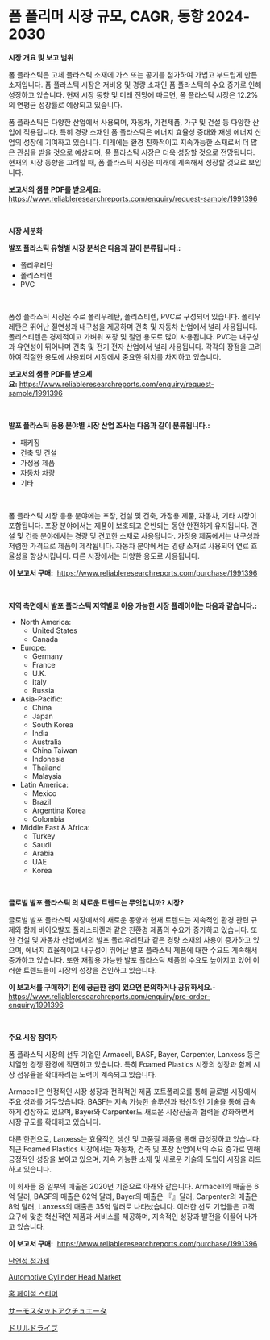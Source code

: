 <p><h1>폼 폴리머 시장 규모, CAGR, 동향 2024-2030</h1></p><p><strong>시장 개요 및 보고 범위</strong></p>
<p><p>폼 플라스틱은 고체 플라스틱 소재에 가스 또는 공기를 첨가하여 가볍고 부드럽게 만든 소재입니다. 폼 플라스틱 시장은 저비용 및 경량 소재인 폼 플라스틱의 수요 증가로 인해 성장하고 있습니다. 현재 시장 동향 및 미래 전망에 따르면, 폼 플라스틱 시장은 12.2%의 연평균 성장률로 예상되고 있습니다.</p><p>폼 플라스틱은 다양한 산업에서 사용되며, 자동차, 가전제품, 가구 및 건설 등 다양한 산업에 적용됩니다. 특히 경량 소재인 폼 플라스틱은 에너지 효율성 증대와 재생 에너지 산업의 성장에 기여하고 있습니다. 미래에는 환경 친화적이고 지속가능한 소재로서 더 많은 관심을 받을 것으로 예상되며, 폼 플라스틱 시장은 더욱 성장할 것으로 전망됩니다. 현재의 시장 동향을 고려할 때, 폼 플라스틱 시장은 미래에 계속해서 성장할 것으로 보입니다.</p></p>
<p><strong>보고서의 샘플 PDF를 받으세요:</strong> <a href="https://www.reliableresearchreports.com/enquiry/request-sample/1991396">https://www.reliableresearchreports.com/enquiry/request-sample/1991396</a></p>
<p>&nbsp;</p>
<p><strong>시장 세분화</strong></p>
<p><strong>발포 플라스틱 유형별 시장 분석은 다음과 같이 분류됩니다.:</strong></p>
<p><ul><li>폴리우레탄</li><li>폴리스티렌</li><li>PVC</li></ul></p>
<p>&nbsp;</p>
<p><p>폼성 플라스틱 시장은 주로 폴리우레탄, 폴리스티렌, PVC로 구성되어 있습니다. 폴리우레탄은 뛰어난 절연성과 내구성을 제공하며 건축 및 자동차 산업에서 널리 사용됩니다. 폴리스티렌은 경제적이고 가벼워 포장 및 절연 용도로 많이 사용됩니다. PVC는 내구성과 유연성이 뛰어나며 건축 및 전기 전자 산업에서 널리 사용됩니다. 각각의 장점을 고려하여 적절한 용도에 사용되며 시장에서 중요한 위치를 차지하고 있습니다.</p></p>
<p><strong>보고서의 샘플 PDF를 받으세요:</strong>&nbsp;<a href="https://www.reliableresearchreports.com/enquiry/request-sample/1991396">https://www.reliableresearchreports.com/enquiry/request-sample/1991396</a></p>
<p>&nbsp;</p>
<p><strong> 발포 플라스틱 응용 분야별 시장 산업 조사는 다음과 같이 분류됩니다.:</strong></p>
<p><ul><li>패키징</li><li>건축 및 건설</li><li>가정용 제품</li><li>자동차 차량</li><li>기타</li></ul></p>
<p>&nbsp;</p>
<p><p>폼 플라스틱 시장 응용 분야에는 포장, 건설 및 건축, 가정용 제품, 자동차, 기타 시장이 포함됩니다. 포장 분야에서는 제품이 보호되고 운반되는 동안 안전하게 유지됩니다. 건설 및 건축 분야에서는 경량 및 견고한 소재로 사용됩니다. 가정용 제품에서는 내구성과 저렴한 가격으로 제품이 제작됩니다. 자동차 분야에서는 경량 소재로 사용되어 연료 효율성을 향상시킵니다. 다른 시장에서는 다양한 용도로 사용됩니다.</p></p>
<p><strong>이 보고서 구매:</strong>&nbsp; <a href="https://www.reliableresearchreports.com/purchase/1991396">https://www.reliableresearchreports.com/purchase/1991396</a></p>
<p>&nbsp;</p>
<p><strong>지역 측면에서 발포 플라스틱 지역별로 이용 가능한 시장 플레이어는 다음과 같습니다.:</strong></p>
<p><ul>
    <li>
        North America:
        <ul>
            <li>United States</li>
            <li>Canada</li>
        </ul>
    </li>
    <li>
        Europe:
        <ul>
            <li>Germany</li>
            <li>France</li>
            <li>U.K.</li>
            <li>Italy</li>
            <li>Russia</li>
        </ul>
    </li>
    <li>
        Asia-Pacific:
        <ul>
            <li>China</li>
            <li>Japan</li>
            <li>South Korea</li>
            <li>India</li>
            <li>Australia</li>
            <li>China Taiwan</li>
            <li>Indonesia</li>
            <li>Thailand</li>
            <li>Malaysia</li>
        </ul>
    </li>
    <li>
        Latin America:
        <ul>
            <li>Mexico</li>
            <li>Brazil</li>
            <li>Argentina Korea</li>
            <li>Colombia</li>
        </ul>
    </li>
    <li>
        Middle East & Africa:
        <ul>
            <li>Turkey</li>
            <li>Saudi</li>
            <li>Arabia</li>
            <li>UAE</li>
            <li>Korea</li>
        </ul>
    </li>
    </ul></p>
<p>&nbsp;</p>
<p><strong>글로벌 발포 플라스틱 의 새로운 트렌드는 무엇입니까? 시장?</strong></p>
<p><p>글로벌 발포 플라스틱 시장에서의 새로운 동향과 현재 트렌드는 지속적인 환경 관련 규제와 함께 바이오발포 폴리스티렌과 같은 친환경 제품의 수요가 증가하고 있습니다. 또한 건설 및 자동차 산업에서의 발포 폴리우레탄과 같은 경량 소재의 사용이 증가하고 있으며, 에너지 효율적이고 내구성이 뛰어난 발포 플라스틱 제품에 대한 수요도 계속해서 증가하고 있습니다. 또한 재활용 가능한 발포 플라스틱 제품의 수요도 높아지고 있어 이러한 트렌드들이 시장의 성장을 견인하고 있습니다.</p></p>
<p><strong>이 보고서를 구매하기 전에 궁금한 점이 있으면 문의하거나 공유하세요.</strong>- <a href="https://www.reliableresearchreports.com/enquiry/pre-order-enquiry/1991396">https://www.reliableresearchreports.com/enquiry/pre-order-enquiry/1991396</a></p>
<p>&nbsp;</p>
<p><strong>주요 시장 참여자</strong></p>
<p><p>폼 플라스틱 시장의 선두 기업인 Armacell, BASF, Bayer, Carpenter, Lanxess 등은 치열한 경쟁 환경에 직면하고 있습니다. 특히 Foamed Plastics 시장의 성장과 함께 시장 점유율을 확대하려는 노력이 계속되고 있습니다.</p><p>Armacell은 안정적인 시장 성장과 전략적인 제품 포트폴리오를 통해 글로벌 시장에서 주요 성과를 거두었습니다. BASF는 지속 가능한 솔루션과 혁신적인 기술을 통해 급속하게 성장하고 있으며, Bayer와 Carpenter도 새로운 시장진출과 협력을 강화하면서 시장 규모를 확대하고 있습니다.</p><p>다른 한편으로, Lanxess는 효율적인 생산 및 고품질 제품을 통해 급성장하고 있습니다. 최근 Foamed Plastics 시장에서는 자동차, 건축 및 포장 산업에서의 수요 증가로 인해 긍정적인 성장을 보이고 있으며, 지속 가능한 소재 및 새로운 기술의 도입이 시장을 리드하고 있습니다.</p><p>이 회사들 중 일부의 매출은 2020년 기준으로 아래와 같습니다. Armacell의 매출은 6억 달러, BASF의 매출은 62억 달러, Bayer의 매출은 『』달러, Carpenter의 매출은 8억 달러, Lanxess의 매출은 35억 달러로 나타났습니다. 이러한 선도 기업들은 고객 요구에 맞춘 혁신적인 제품과 서비스를 제공하며, 지속적인 성장과 발전을 이끌어 나가고 있습니다.</p></p>
<p><strong>이 보고서 구매:</strong>&nbsp;&nbsp;<a href="https://www.reliableresearchreports.com/purchase/1991396">https://www.reliableresearchreports.com/purchase/1991396</a></p>
<p><p><a href="https://github.com/vs10l4sfg5c/Market-Research-Report-List-1/blob/main/76713478672.md">난연성 첨가제</a></p><p><a href="https://issuu.com/reportprime-2/docs/automotive-cylinder-head-market-size-2030.pptx">Automotive Cylinder Head Market</a></p><p><a href="https://medium.com/@percyhagernes9778/%EC%A7%91%EC%9A%A9-%ED%8E%98%EC%9D%B4%EC%85%9C-%EC%8A%A4%ED%8B%B0%EB%A8%B8-%EC%8B%9C%EC%9E%A5-%EC%A0%90%EC%9C%A0%EC%9C%A8-%EC%A7%84%ED%99%94-%EB%B0%8F-%EC%8B%9C%EC%9E%A5-%EC%84%B1%EC%9E%A5-%ED%8A%B8%EB%A0%8C%EB%93%9C-2024-2031-ec33a252df9f">홈 페이셜 스티머</a></p><p><a href="https://medium.com/@alicequigley2023/%E3%82%B5%E3%83%BC%E3%83%A2%E3%82%B9%E3%82%BF%E3%83%83%E3%83%88%E3%82%A2%E3%82%AF%E3%83%81%E3%83%A5%E3%82%A8%E3%83%BC%E3%82%BF%E5%B8%82%E5%A0%B4-%E7%AB%B6%E4%BA%89%E5%88%86%E6%9E%90-%E5%B8%82%E5%A0%B4%E5%8B%95%E5%90%91-2031%E5%B9%B4%E3%81%BE%E3%81%A7%E3%81%AE%E4%BA%88%E6%B8%AC-123a6efd7251">サーモスタットアクチュエータ</a></p><p><a href="https://medium.com/@mariek11927/%E3%83%9C%E3%83%BC%E3%83%AA%E3%83%B3%E3%82%B0%E3%81%AF%E5%B8%82%E5%A0%B4%E8%A6%8F%E6%A8%A1%E3%81%A8%E5%B8%82%E5%A0%B4%E5%8B%95%E5%90%91%E3%81%AB%E5%BD%B1%E9%9F%BF%E3%82%92%E4%B8%8E%E3%81%88%E3%81%BE%E3%81%99-%E5%AE%8C%E5%85%A8%E3%81%AA%E6%A5%AD%E7%95%8C%E6%A6%82%E8%A6%81-2024%E5%B9%B4%E3%81%8B%E3%82%892031%E5%B9%B4-c0505c72c38e">ドリルドライブ</a></p></p>
